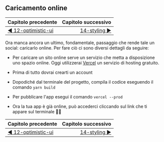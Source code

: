 ## Caricamento online 

| Capitolo precedente  | Capitolo successivo     |
| :--------------- | ---------------: |
| [◀︎ 12-optimistic-ui](../12-optimistic-ui)| [14-styling ▶︎](../14-styling) |


Ora manca ancora un ultimo, fondamentale, passaggio che rende tale un social: caricarlo online.
Per fare ciò ci sono diversi dettagli da seguire:

- Per caricare un sito online serve un servizio che metta a disposizione uno spazio online. Oggi utilizzerai [Vercel](https://vercel.com) un servizio di hosting gratuito.
  
- Prima di tutto dovrai crearti un account
- Dopodiché dal terminale del progetto, compila il codice eseguendo il comando `yarn build`
- Per pubblicare l'app esegui il comando `vercel --prod`
- Ora la tua app è già online, può accederci cliccando sul link che ti appare sul terminale 🎉🎉

| Capitolo precedente  | Capitolo successivo     |
| :--------------- | ---------------: |
| [◀︎ 12-optimistic-ui](../12-optimistic-ui)| [14-styling ▶︎](../14-styling) |
